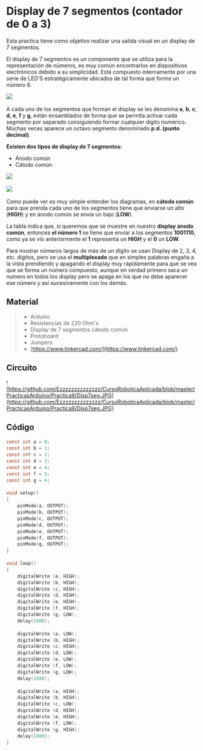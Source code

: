 # Display de 7 segmentos (contador de 0 a 3)

Esta practica tiene como objetivo realizar una salida visual en un display de 7 segmentos. 

El display de 7 segmentos es un componente que se utiliza para la representación de números, es muy común encontrarlos en dispositivos electrónicos debido a su simplicidad. Está compuesto internamente por una serie de LED'S estratégicamente ubicados de tal forma que forme un número 8.

![](https://thumbs.gfycat.com/FaroffGratefulAsianlion-size_restricted.gif)

A cada uno de los segmentos que forman el display se les denomina **a**, **b**, **c**, **d**, **e**, **f** y **g**, están ensamblados de forma que se permita activar cada segmento por separado consiguiendo formar cualquier dígito numérico. Muchas veces aparece un octavo segmento denominado **p.d. (punto decimal)**.

**Existen dos tipos de display de 7 segmentos:**

- Ánodo común
-  Cátodo común

![](https://http2.mlstatic.com/display-7-segmentos-5611ah-catodo-comun-arduino-pic-arm-avr-D_NQ_NP_835181-MLV25645714860_062017-F.jpg)
 
![](https://http2.mlstatic.com/display-7-segmentos-1-digito-catodo-comun-rojo-arduino-D_NQ_NP_942204-MLA27477084127_062018-F.jpg)

Como puede ver es muy simple entender los diagramas, en **cátodo común** para que prenda cada uno de los segmentos tiene que enviarse un alto (**HIGH**) y en ánodo común se envía un bajo (**LOW**).

La tabla indica que, si queremos que se muestre en nuestro **display ánodo común**, entonces **el número 1** se tiene que enviar a los segmentos **1001110**, como ya se vio anteriormente el **1** representa un **HIGH** y el **0** un **LOW**.

Para mostrar números largos de más de un dígito se usan Display de 2, 3, 4, etc. dígitos, pero se usa el **multiplexado** que en simples palabras engaña a la vista prendiendo y apagando el display muy rápidamente para que se vea que se forma un número compuesto, aunque en verdad primero saca un numero en todos los display pero se apaga en los que no debe aparecer ese número y así sucesivamente con los demás.

## Material
> - Arduino
> - Resistencias de 220 Ohm's
> - Display de 7 segmentos cátodo común
> - Protoboard
> - Jumpers
> - [https://www.tinkercad.com/](https://www.tinkercad.com/)

## Circuito
![https://github.com/Ezzzzzzzzzzzzzz/CursoRoboticaAplicada/blob/master/PracticasArduino/Practica9/Disp7seg.JPG](https://github.com/Ezzzzzzzzzzzzzz/CursoRoboticaAplicada/blob/master/PracticasArduino/Practica9/Disp7seg.JPG)

## Código
```c
const int a = 0;
const int b = 1;
const int c = 2;
const int d = 3;
const int e = 4;
const int f = 5;
const int g = 6;

void setup()
{
	pinMode(a, OUTPUT);
	pinMode(b, OUTPUT);
	pinMode(c, OUTPUT);
	pinMode(d, OUTPUT);  
	pinMode(e, OUTPUT);
  	pinMode(f, OUTPUT);
  	pinMode(g, OUTPUT);
}

void loop()
{
	digitalWrite (a, HIGH);
	digitalWrite (b, HIGH);
	digitalWrite (c, HIGH);
	digitalWrite (d, HIGH);
	digitalWrite (e, HIGH);
	digitalWrite (f, HIGH);
	digitalWrite (g, LOW);
	delay(1000);
  
	digitalWrite (a, LOW);
	digitalWrite (b, HIGH);
	digitalWrite (c, HIGH);
	digitalWrite (d, LOW);
	digitalWrite (e, LOW);
	digitalWrite (f, LOW);
	digitalWrite (g, LOW);
	delay(1000);
  
  	digitalWrite (a, HIGH);
	digitalWrite (b, HIGH);
	digitalWrite (c, LOW);
	digitalWrite (d, HIGH);
	digitalWrite (e, HIGH);
	digitalWrite (f, LOW);
	digitalWrite (g, HIGH);
	delay(1000);  
}
``` 

<!--stackedit_data:
eyJoaXN0b3J5IjpbOTY5MDg2MzczLDE0NzE3MjI5MTMsLTI0Nj
g3Nzg2NywtMzE1OTUxMjM2LC0xNjQ2ODEyODQwLDM2MjYwMDA3
NywtOTc4MjM2ODk1LDE3NTg5MDM3MDVdfQ==
-->